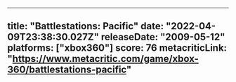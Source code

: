 
---
title: "Battlestations: Pacific"
date: "2022-04-09T23:38:30.027Z"
releaseDate: "2009-05-12"
platforms: ["xbox360"]
score: 76
metacriticLink: "https://www.metacritic.com/game/xbox-360/battlestations-pacific"
---
